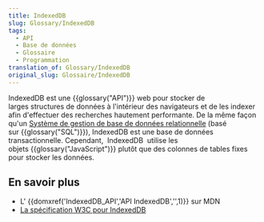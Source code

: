```yaml
---
title: IndexedDB
slug: Glossary/IndexedDB
tags:
  - API
  - Base de données
  - Glossaire
  - Programmation
translation_of: Glossary/IndexedDB
original_slug: Glossaire/IndexedDB
---
```

IndexedDB est une {{glossary("API")}} web pour stocker de larges structures de données à l'intérieur des navigateurs et de les indexer afin d'effectuer des recherches hautement performante. De la même façon qu'un [Système de gestion de base de données relationnelle](https://fr.wikipedia.org/wiki/Syst%C3%A8me_de_gestion_de_base_de_donn%C3%A9es) (basé sur {{glossary("SQL")}}), IndexedDB est une base de données transactionnelle. Cependant,  IndexedDB  utilise  les objets {{glossary("JavaScript")}} plutôt que des colonnes de tables fixes pour stocker les données.

## En savoir plus

- L' {{domxref('IndexedDB_API','API IndexedDB','',1)}} sur MDN
- [La spécification W3C pour IndexedDB](http://w3c.github.io/IndexedDB/)
